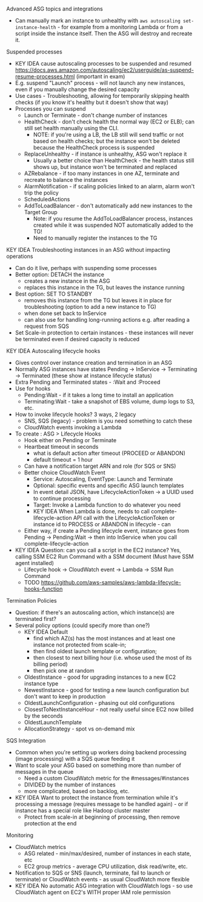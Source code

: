Advanced ASG topics and integrations
- Can manually mark an instance to unhealthy with `aws autoscaling set-instance-health` - for example from a monitoring Lambda or from a script inside the instance itself. Then the ASG will destroy and recreate it.

Suspended processes
- KEY IDEA cause autoscaling processes to be suspended and resumed https://docs.aws.amazon.com/autoscaling/ec2/userguide/as-suspend-resume-processes.html (important in exam)
- E.g. suspend "Launch" process - will not launch any new instances, even if you manually change the desired capacity
- Use cases - Troubleshooting, allowing for temporarily skipping health checks (if you know it's healthy but it doesn't show that way)
- Processes you can suspend
  - Launch or Terminate - don't change number of instances
  - HealthCheck - don't check health the normal way (EC2 or ELB); can still set health manually using the CLI.
    - NOTE: if you're using a LB, the LB still will send traffic or not based on health checks; but the instance won't be deleted because the HealthCheck process is suspended
  - ReplaceUnhealthy - if instance is unhealthy, ASG won't replace it
    - Usually a better choice than HealthCheck - the health status still shows up, but instance won't be terminated and replaced
  - AZRebalance - if too many instances in one AZ, terminate and recreate to balance the instances
  - AlarmNotification - if scaling policies linked to an alarm, alarm won't trip the policy
  - ScheduledActions 
  - AddToLoadBalancer - don't automatically add new instances to the Target Group
    - Note: if you resume the AddToLoadBalancer process, instances created while it was suspended NOT automatically added to the TG!
	- Need to manually register the instances to the TG

KEY IDEA Troubleshooting instances in an ASG without impacting operations
- Can do it live, perhaps with suspending some processes
- Better option: DETACH the instance
  - creates a new instance in the ASG
  - replaces this instance in the TG, but leaves the instance running
- Best option: SET TO STANDBY
  - removes this instance from the TG but leaves it in place for troubleshooting (option to add a new instance to TG)
  - when done set back to InService
  - can also use for handling long-running actions e.g. after reading a request from SQS
- Set Scale-in protection to certain instances - these instances will never be terminated even if desired capacity is reduced

KEY IDEA Autoscaling lifecycle hooks
- Gives control over instance creation and termination in an ASG
- Normally ASG instances have states Pending -> InService -> Terminating -> Terminated (these show at instance lifecycle status)
- Extra Pending and Terminated states - :Wait and :Proceed
- Use for hooks
  - Pending:Wait - if it takes a long time to install an application
  - Terminating:Wait - take a snapshot of EBS volume, dump logs to S3, etc.
- How to invoke lifecycle hooks? 3 ways, 2 legacy
  - SNS, SQS (legacy) - problem is you need something to catch these
  - CloudWatch events invoking a Lambda
- To create : ASG > Lifecycle Hooks
  - Hook either on Pending or Terminate
  - Heartbeat timeout in seconds
    - what is default action after timeout (PROCEED or ABANDON)
    - default timeout = 1 hour
  - Can have a notification target ARN and role (for SQS or SNS)
  - Better choice CloudWatch Event 
    - Service: Autoscaling, EventType: Launch and Terminate
	- Optional: specific events and specific ASG launch templates
	- In event detail JSON, have LifecycleActionToken -> a UUID used to continue processing
    - Target: Invoke a Lambda function to do whatever you need
	- KEY IDEA When Lambda is done, needs to call complete-lifecycle-action API call with the LifecycleActionToken or instance id to PROCESS or ABANDON in lifecycle - can 
  - Either way, if create a Pending lifecycle event, instance goes from Pending -> Pending:Wait -> then into InService when you call complete-lifecycle-action
- KEY IDEA Question: can you call a script in the EC2 instance? Yes, calling SSM EC2 Run Command with a SSM document (Must have SSM agent installed)
  - Lifecycle hook -> CloudWatch event -> Lambda -> SSM Run Command
  - TODO https://github.com/aws-samples/aws-lambda-lifecycle-hooks-function

Termination Policies
- Question: if there's an autoscaling action, which instance(s) are terminated first?
- Several policy options (could specify more than one?)
  - KEY IDEA Default 
    - find which AZ(s) has the most instances and at least one instance not protected from scale-in; 
	- then find oldest launch template or configuration; 
	- then closest to next billing hour (i.e. whose used the most of its billing period)
	- then pick one at random
  - OldestInstance - good for upgrading instances to a new EC2 instance type
  - NewestInstance - good for testing a new launch configuration but don't want to keep in production
  - OldestLaunchConfiguration - phasing out old configurations
  - ClosestToNextInstanceHour - not really useful since EC2 now billed by the seconds
  - OldestLaunchTemplate
  - AllocationStrategy - spot vs on-demand mix

SQS Integration
- Common when you're setting up workers doing backend processing (image processing) with a SQS queue feeding it
- Want to scale your ASG based on something more than number of messages in the queue 
  - Need a custom CloudWatch metric for the #messages/#instances
  - DIVIDED by the number of instances
  - more complicated, based on backlog, etc.
- KEY IDEA Want to protect the instance from termination while it's processing a message (requires message to be handled again) - or if instance has a special role like Hadoop cluster master
  - Protect from scale-in at beginning of processing, then remove protection at the end

Monitoring 
- CloudWatch metrics
  - ASG related - min/max/desired, number of instances in each state, etc
  - EC2 group metrics - average CPU utilization, disk read/write, etc.
- Notification to SQS or SNS (launch, terminate, fail to launch or terminate) or CloudWatch events - as usual CloudWatch more flexible
- KEY IDEA No automatic ASG integration with CloudWatch logs - so use CloudWatch agent on EC2's WITH proper IAM role permission
